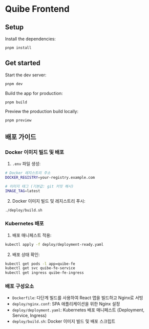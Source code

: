 # Quibe Frontend

## Setup

Install the dependencies:

```bash
pnpm install
```

## Get started

Start the dev server:

```bash
pnpm dev
```

Build the app for production:

```bash
pnpm build
```

Preview the production build locally:

```bash
pnpm preview
```

## 배포 가이드

### Docker 이미지 빌드 및 배포

1. `.env` 파일 생성:

```bash
# Docker 레지스트리 주소
DOCKER_REGISTRY=your-registry.example.com

# 이미지 태그 (기본값: git 커밋 해시)
IMAGE_TAG=latest
```

2. Docker 이미지 빌드 및 레지스트리 푸시:

```bash
./deploy/build.sh
```

### Kubernetes 배포

1. 배포 매니페스트 적용:

```bash
kubectl apply -f deploy/deployment-ready.yaml
```

2. 배포 상태 확인:

```bash
kubectl get pods -l app=quibe-fe
kubectl get svc quibe-fe-service
kubectl get ingress quibe-fe-ingress
```

### 배포 구성요소

- `Dockerfile`: 다단계 빌드를 사용하여 React 앱을 빌드하고 Nginx로 서빙
- `deploy/nginx.conf`: SPA 애플리케이션을 위한 Nginx 설정
- `deploy/deployment.yaml`: Kubernetes 배포 매니페스트 (Deployment, Service, Ingress)
- `deploy/build.sh`: Docker 이미지 빌드 및 배포 스크립트
